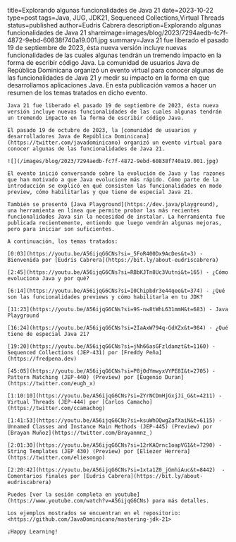 ﻿title=Explorando algunas funcionalidades de Java 21
date=2023-10-22
type=post
tags=Java, JUG, JDK21, Sequenced Collections,Virtual Threads 
status=published
author=Eudris Cabrera
description=Explorando algunas funcionalidades de Java 21
shareimage=images/blog/2023/7294aedb-fc7f-4872-9ebd-60838f740a19.001.jpg
summary=Java 21 fue liberado el pasado 19 de septiembre de 2023, ésta nueva versión incluye nuevas funcionalidades de las cuales algunas tendrán un tremendo impacto en la forma de escribir código Java. La comunidad de usuarios Java de República Dominicana organizó un evento virtual para conocer algunas de las funcionalidades de Java 21  y medir su impacto en la forma en que desarrollamos aplicaciones Java. En esta publicación vamos a hacer un resumen de los temas tratados en dicho evento.
~~~~~~
Java 21 fue liberado el pasado 19 de septiembre de 2023, ésta nueva versión incluye nuevas funcionalidades de las cuales algunas tendrán un tremendo impacto en la forma de escribir código Java.

El pasado 19 de octubre de 2023, la [comunidad de usuarios y desarrolladores Java de República Dominicana](https://twitter.com/javadominicano) organizó un evento virtual para conocer algunas de las funcionalidades de Java 21.

![](/images/blog/2023/7294aedb-fc7f-4872-9ebd-60838f740a19.001.jpg)

El evento inició conversando sobre la evolución de Java y las razones que han motivado a que Java evolucione más rápido. Cómo parte de la introducción se explicó en qué consisten las funcionalidades en modo preview, cómo habilitarlas y que tiene de especial Java 21.

También se presentó [Java Playground](https://dev.java/playground), una herramienta en línea que permite probar las más recientes funcionalidades Java sin la necesidad de instalar. La herramienta fue publicada recientemente, entiendo que luego vendrán algunas mejoras, pero para iniciar son suficientes.

A continuación, los temas tratados:

[0:03](https://youtu.be/A56ijqG6CNs?si=_5FoR400Dx9AcDes&t=3) - Bienvenida por [Eudris Cabrera](https://bit.ly/about-eudriscabrera)

[2:45](https://youtu.be/A56ijqG6CNs?si=RBbKJTn8Uc3Vutni&t=165) - ¿Cómo evoluciona Java y por qué? 

[6:14](https://youtu.be/A56ijqG6CNs?si=I0Chipbdr3e44qee&t=374) - ¿Qué son las funcionalidades previews y cómo habilitarla en tu JDK?	

[11:23](https://youtu.be/A56ijqG6CNs?si=9S-nw8tWhL631mmH&t=683) - Java Playground  

[16:24](https://youtu.be/A56ijqG6CNs?si=2IaAxW794q-GdXZx&t=984) - ¿Qué tiene de especial Java 21?  

[19:20](https://youtu.be/A56ijqG6CNs?si=jNh66asGFzldamzt&t=1160) - Sequenced Collections (JEP-431) por [Freddy Peña](https://fredpena.dev)

[45:05](https://youtu.be/A56ijqG6CNs?si=P8j0dYmwyxVYPE8I&t=2705) - Pattern Matching (JEP-440) (Preview) por [Eugenio Duran](https://twitter.com/eugh_x)

[1:10:10](https://youtu.be/A56ijqG6CNs?si=ZYrNCDmHjGxjJi_G&t=4211) - Virtual Threads (JEP-444) por [Carlos Camacho](https://twitter.com/ccamachog)

[1:41:53](https://youtu.be/A56ijqG6CNs?si=ksuWhOQwgZafXaiN&t=6115) - Unnamed Classes and Instance Main Methods (JEP-445) (Preview) por [Brayan Muñoz](https://twitter.com/Brayanmnz_)

[2:01:30](https://youtu.be/A56ijqG6CNs?si=12rKAQrnc1oapVG1&t=7290) - String Templates (JEP 430) (Preview) por [Eliezer Herrera](https://twitter.com/eliesongo)

[2:20:42](https://youtu.be/A56ijqG6CNs?si=1xta1Z0_jGmhiAuc&t=8442)  - Comentarios finales por [Eudris Cabrera](https://bit.ly/about-eudriscabrera)

Puedes [ver la sesión completa en youtube](https://www.youtube.com/watch?v=A56ijqG6CNs) para más detalles.

Los ejemplos mostrados se encuentran en el repositorio: <https://github.com/JavaDominicano/mastering-jdk-21> 

¡Happy Learning!

